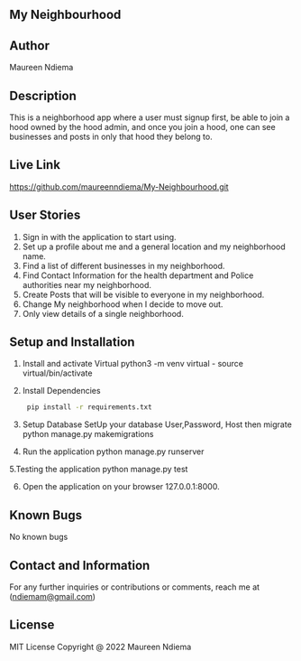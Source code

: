 ## My Neighbourhood

## Author
   
   Maureen Ndiema

## Description
   
   This is a neighborhood app where a user must signup first, be able to join a hood owned by the hood admin, and once you join a hood, one can see businesses and posts in only that hood they belong to.

## Live Link
   
   https://github.com/maureenndiema/My-Neighbourhood.git

## User Stories
1. Sign in with the application to start using.
2. Set up a profile about me and a general location and my neighborhood name.
3. Find a list of different businesses in my neighborhood.
4. Find Contact Information for the health department and Police authorities near my neighborhood.
5. Create Posts that will be visible to everyone in my neighborhood.
6. Change My neighborhood when I decide to move out.
7. Only view details of a single neighborhood.

## Setup and Installation

1. Install and activate Virtual
   python3 -m venv virtual - source virtual/bin/activate
2. Install Dependencies  
   ```bash 
    pip install -r requirements.txt 

3. Setup Database
    SetUp your database User,Password, Host then  migrate
    python manage.py makemigrations 

4. Run the application
   python manage.py runserver 

5.Testing the application
   python manage.py test 

6. Open the application on your browser 127.0.0.1:8000.

## Known Bugs

   No known bugs

## Contact and Information

   For any further inquiries or contributions or comments, reach me at (ndiemam@gmail.com)

## License

   MIT License Copyright @ 2022 Maureen Ndiema